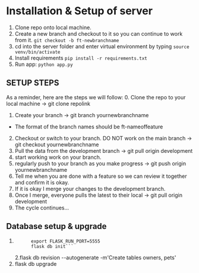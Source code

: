# Installation & Setup of server

1. Clone repo onto local machine.
2. Create a new branch and checkout to it so you can continue to work from it. `git checkout -b ft-newbranchname`
3. cd into the server folder and enter virtual environment by typing `source venv/bin/activate`
4. Install requirements `pip install -r requirements.txt`
5. Run app: `python app.py`

## SETUP STEPS

As a reminder, here are the steps we will follow: 0. Clone the repo to your local machine -> git clone repolink

1. Create your branch -> git branch yournewbranchname

- The format of the branch names should be ft-nameoffeature

2. Checkout or switch to your branch. DO NOT work on the main branch -> git checkout yournewbranchname
3. Pull the data from the development branch -> git pull origin development
4. start working work on your branch.
5. regularly push to your branch as you make progress -> git push origin yournewbranchname
6. Tell me when you are done with a feature so we can review it together and confirm it is okay.
7. If it is okay I merge your changes to the development branch.
8. Once I merge, everyone pulls the latest to their local -> git pull origin development
9. The cycle continues...

## Database setup & upgrade

1. ````export FLASK_APP=app.py
         export FLASK_RUN_PORT=5555
         flask db init```
   ````
   2.flask db revision --autogenerate -m'Create tables owners, pets'
2. flask db upgrade
